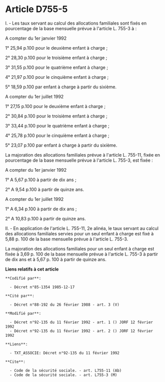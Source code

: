 # Article D755-5

I. - Les taux servant au calcul des allocations familiales sont fixés en pourcentage de la base mensuelle prévue à l'article
L. 755-3 à :

A compter du 1er janvier 1992

1° 25,94 p.100 pour le deuxième enfant à charge ;

2° 28,30 p.100 pour le troisième enfant à charge ;

3° 31,55 p.100 pour le quatrième enfant à charge ;

4° 21,97 p.100 pour le cinquième enfant à charge ;

5° 18,59 p.100 par enfant à charge à partir du sixième.

A compter du 1er juillet 1992

1° 27,15 p.100 pour le deuxième enfant à charge ;

2° 30,84 p.100 pour le troisième enfant à charge ;

3° 33,44 p.100 pour le quatrième enfant à charge ;

4° 25,78 p.100 pour le cinquième enfant à charge ;

5° 23,07 p.100 par enfant à charge à partir du sixième.

La majoration des allocations familiales prévue à l'article L. 755-11, fixée en pourcentage de la base mensuelle prévue à
l'article L. 755-3, est fixée :

A compter du 1er janvier 1992

1° A 5,67 p.100 à partir de dix ans ;

2° A 9,54 p.100 à partir de quinze ans.

A compter du 1er juillet 1992

1° A 6,34 p.100 à partir de dix ans ;

2° A 10,83 p.100 à partir de quinze ans.

II. - En application de l'article L. 755-11, 2e alinéa, le taux servant au calcul des allocations familiales servies pour un
seul enfant à charge est fixé à 5,88 p. 100 de la base mensuelle prévue à l'article L. 755-3.

La majoration des allocations familiales pour un seul enfant à charge est fixée à 3,69 p. 100 de la base mensuelle prévue à
l'article L. 755-3 à partir de dix ans et à 5,67 p. 100 à partir de quinze ans.

**Liens relatifs à cet article**

	**Codifié par**:

	  - Décret n°85-1354 1985-12-17

	**Cité par**:

	  - Décret n°88-192 du 26 février 1988 - art. 3 (V)

	**Modifié par**:

	  - Décret n°92-135 du 11 février 1992 - art. 1 () JORF 12 février 1992
	  - Décret n°92-135 du 11 février 1992 - art. 2 () JORF 12 février 1992

	**Liens**:

	  - TXT_ASSOCIE: Décret n°92-135 du 11 février 1992

	**Cite**:

	  - Code de la sécurité sociale. - art. L755-11 (Ab)
	  - Code de la sécurité sociale. - art. L755-3 (M)
